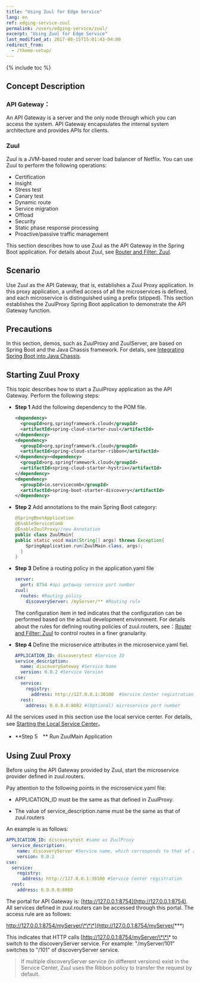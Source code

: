 ```yaml
---
title: "Using Zuul for Edge Service"
lang: en
ref: edging-service-zuul
permalink: /users/edging-service/zuul/
excerpt: "Using Zuul for Edge Service"
last_modified_at: 2017-08-15T15:01:43-04:00
redirect_from:
  - /theme-setup/
---
```


{% include toc %}
## Concept Description

### API Gateway：

An API Gateway is a server and the only node through which you can access the system. API Gateway encapsulates the internal system architecture and provides APIs for clients.

### Zuul

Zuul is a JVM-based router and server load balancer of Netflix. You can use Zuul to perform the following operations:

* Certification
* Insight
* Stress test
* Canary test
* Dynamic route
* Service migration
* Offload
* Security
* Static phase response processing
* Proactive/passive traffic management

This section describes how to use Zuul as the API Gateway in the Spring Boot application. For details about Zuul, see [Router and Filter: Zuul](https://springcloud.cc/spring-cloud-dalston.html#_router_and_filter_zuul).

## Scenario

Use Zuul as the API Gateway, that is, establishes a Zuul Proxy application. In this proxy application, a unified access of all the microservices is defined, and each microservice is distinguished using a prefix (stipped). This section establishes the ZuulProxy Spring Boot application to demonstrate the API Gateway function.

## Precautions

In this section, demos, such as ZuulProxy and ZuulServer, are based on Spring Boot and the Java Chassis framework. For detals, see [Integrating Spring Boot into Java Chassis](/users/use-servicecomb-in-spring-boot/).

## Starting Zuul Proxy

This topic describes how to start a ZuulProxy application as the API Gateway. Perform the following steps:

* **Step 1** Add the following dependency to the POM file.

   ```xml
   <dependency> 
     <groupId>org.springframework.cloud</groupId>  
     <artifactId>spring-cloud-starter-zuul</artifactId> 
   </dependency>
   <dependency> 
     <groupId>org.springframework.cloud</groupId>  
     <artifactId>spring-cloud-starter-ribbon</artifactId> 
   </dependency><dependency> 
     <groupId>org.springframework.cloud</groupId>  
     <artifactId>spring-cloud-starter-hystrix</artifactId> 
   </dependency>
   <dependency> 
     <groupId>io.servicecomb</groupId>  
     <artifactId>spring-boot-starter-discovery</artifactId> 
   </dependency>
   ```

* **Step 2** Add annotations to the main Spring Boot category:

   ```java
   @SpringBootApplication
   @EnableServiceComb
   @EnableZuulProxy//new Annotation
   public class ZuulMain{
   public static void main(String[] args) throws Exception{
       SpringApplication.run(ZuulMain.class, args);
     }
   }
   ```

* **Step 3** Define a routing policy in the application.yaml file

   ```yaml
   server:
     port: 8754 #api gateway service port number
   zuul:
     routes: #Routing policy
       discoveryServer: /myServer/** #Routing rule
   ```

   The configuration item in ted indicates that the configuration can be performed based on the actual development environment. For details about the rules for defining routing policies of zuul.routers, see：[Router and Fillter: Zuul](https://springcloud.cc/spring-cloud-dalston.html#_router_and_filter_zuul) to control routes in a finer granularity.

* **Step 4** Define the microservice attributes in the microservice.yaml fiel.

   ```yaml
   APPLICATION_ID: discoverytest #Service ID
   service_description:
     name: discoveryGateway #Service Name
     version: 0.0.2 #Service Version
   cse:
     service:
       registry:
         address: http://127.0.0.1:30100  #Service Center registration
     rest:
       address: 0.0.0.0:8082 #(Optional) microservice port number
   ```

All the services used in this section use the local service center. For details, see [Starting the Local Service Center](/users/setup-environment/#运行service-center)。

* **Step 5　** Run ZuulMain Application

## Using Zuul Proxy

Before using the API Gateway provided by Zuul, start the microservice provider defined in zuul.routers.

Pay attention to the following points in the microservice.yaml file:

* APPLICATION\_ID must be the same as that defined in ZuulProxy.

* The value of service\_description.name must be the same as that of zuul.routers

An example is as follows:

```yaml
APPLICATION_ID: discoverytest #same as ZuulProxy
  service_description:
    name: discoveryServer #Service name, which corresponds to that of zuul.routers
    version: 0.0.2
cse:
  service:
    registry:
      address: http://127.0.0.1:30100 #Service Center registration
  rest:
    address: 0.0.0.0:8080
```

The portal for API Gateway is: [http://127.0.0.1:8754](http://127.0.0.1:8754). All services defined in zuul.routers can be accessed through this portal. The access rule are as follows:

http://127.0.0.1:8754/myServer/\*\*\*](http://127.0.0.1:8754/myServer/***)

This indicates that HTTP calls [http://127.0.0.1:8754/myServer/\*\*\* to switch to the discoveryServer service. For example: "/myServer/101" switches to "/101" of discoveryServer service.

> If multiple discoveryServer service (in different versions) exist in the Service Center, Zuul uses the Ribbon policy to transfer the request by default.
